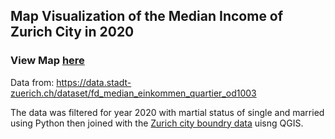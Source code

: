 ## Map Visualization of the Median Income of Zurich City in 2020

### View Map [here](https://yuanbit.github.io/arcgis-maps/)

Data from: https://data.stadt-zuerich.ch/dataset/fd_median_einkommen_quartier_od1003

The data was filtered for year 2020 with martial status of single and married using Python then joined with the [Zurich city boundry data](https://www.swisstopo.admin.ch/de/geodata/landscape/boundaries3d.html#dokumente) uisng QGIS.

